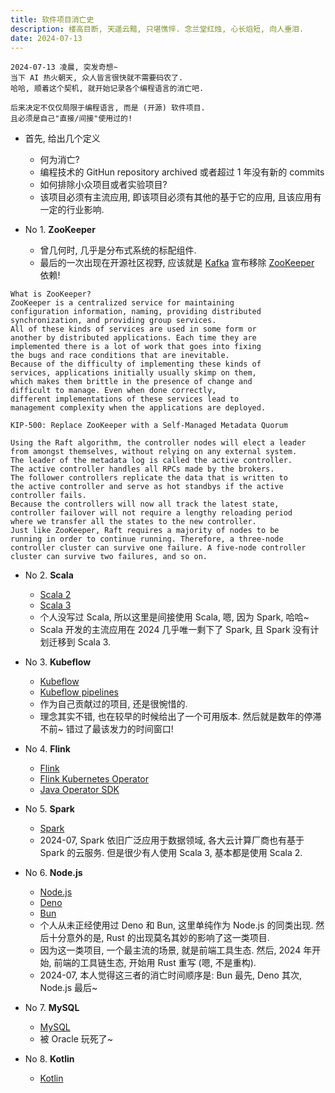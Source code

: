 ```yaml
---
title: 软件项目消亡史
description: 楼高目断, 天遥云黯, 只堪憔悴. 念兰堂红烛, 心长焰短, 向人垂泪.
date: 2024-07-13
---
```


```
2024-07-13 凌晨, 突发奇想~
当下 AI 热火朝天, 众人皆言很快就不需要码农了.
哈哈, 顺着这个契机, 就开始记录各个编程语言的消亡吧.

后来决定不仅仅局限于编程语言, 而是 (开源) 软件项目.
且必须是自己"直接/间接"使用过的!
```

- 首先, 给出几个定义
  - 何为消亡?
  - 编程技术的 GitHun repository archived
    或者超过 1 年没有新的 commits
  - 如何排除小众项目或者实验项目?
  - 该项目必须有主流应用, 即该项目必须有其他的基于它的应用,
    且该应用有一定的行业影响.

- No 1. __ZooKeeper__
  - 曾几何时, 几乎是分布式系统的标配组件.
  - 最后的一次出现在开源社区视野,
    应该就是
    [Kafka](https://github.com/apache/kafka)
    宣布移除
    [ZooKeeper](https://github.com/apache/zookeeper)
    依赖!

```
What is ZooKeeper?
ZooKeeper is a centralized service for maintaining
configuration information, naming, providing distributed
synchronization, and providing group services.
All of these kinds of services are used in some form or
another by distributed applications. Each time they are
implemented there is a lot of work that goes into fixing
the bugs and race conditions that are inevitable.
Because of the difficulty of implementing these kinds of
services, applications initially usually skimp on them,
which makes them brittle in the presence of change and
difficult to manage. Even when done correctly,
different implementations of these services lead to
management complexity when the applications are deployed.
```

```
KIP-500: Replace ZooKeeper with a Self-Managed Metadata Quorum

Using the Raft algorithm, the controller nodes will elect a leader
from amongst themselves, without relying on any external system.
The leader of the metadata log is called the active controller.
The active controller handles all RPCs made by the brokers.
The follower controllers replicate the data that is written to
the active controller and serve as hot standbys if the active
controller fails.
Because the controllers will now all track the latest state,
controller failover will not require a lengthy reloading period
where we transfer all the states to the new controller.
Just like ZooKeeper, Raft requires a majority of nodes to be
running in order to continue running. Therefore, a three-node
controller cluster can survive one failure. A five-node controller
cluster can survive two failures, and so on.
```

- No 2. __Scala__
  - [Scala 2](https://github.com/scala/scala)
  - [Scala 3](https://github.com/scala/scala3)
  - 个人没写过 Scala, 所以这里是间接使用 Scala,
    嗯, 因为 Spark, 哈哈~
  - Scala 开发的主流应用在 2024 几乎唯一剩下了 Spark,
    且 Spark 没有计划迁移到 Scala 3.

- No 3. __Kubeflow__
  - [Kubeflow](https://github.com/kubeflow/kubeflow)
  - [Kubeflow pipelines](https://github.com/kubeflow/pipelines)
  - 作为自己贡献过的项目, 还是很惋惜的.
  - 理念其实不错, 也在较早的时候给出了一个可用版本.
    然后就是数年的停滞不前~ 错过了最该发力的时间窗口!

- No 4. __Flink__
  - [Flink](https://github.com/apache/flink)
  - [Flink Kubernetes Operator](https://github.com/apache/flink-kubernetes-operator)
  - [Java Operator SDK](https://github.com/operator-framework/java-operator-sdk)

- No 5. __Spark__
  - [Spark](https://github.com/apache/spark)
  - 2024-07, Spark 依旧广泛应用于数据领域,
    各大云计算厂商也有基于 Spark 的云服务.
    但是很少有人使用 Scala 3, 基本都是使用 Scala 2.

- No 6. __Node.js__
  - [Node.js](https://github.com/nodejs/node)
  - [Deno](https://github.com/denoland/deno)
  - [Bun](https://github.com/oven-sh/bun)
  - 个人从未正经使用过 Deno 和 Bun, 这里单纯作为 Node.js 的同类出现.
    然后十分意外的是, Rust 的出现莫名其妙的影响了这一类项目.
  - 因为这一类项目, 一个最主流的场景, 就是前端工具生态. 然后, 2024 年开始,
    前端的工具链生态, 开始用 Rust 重写 (嗯, 不是重构).
  - 2024-07, 本人觉得这三者的消亡时间顺序是:
    Bun 最先, Deno 其次, Node.js 最后~

- No 7. __MySQL__
  - [MySQL](https://github.com/mysql/mysql-server)
  - 被 Oracle 玩死了~

- No 8. __Kotlin__
  - [Kotlin](https://github.com/JetBrains/kotlin)

